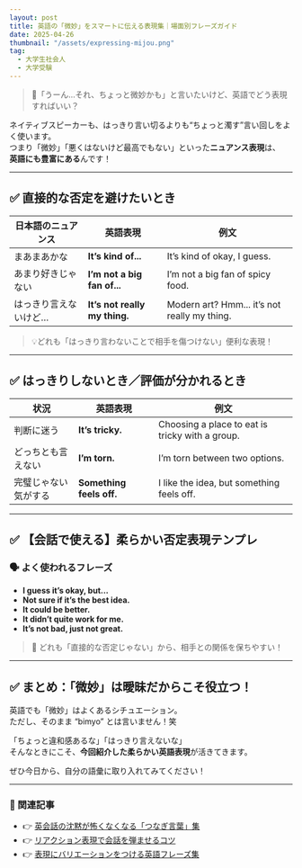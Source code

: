 ```yaml
---
layout: post
title: 英語の「微妙」をスマートに伝える表現集｜場面別フレーズガイド
date: 2025-04-26
thumbnail: "/assets/expressing-mijou.png"
tag: 
  - 大学生社会人
  - 大学受験
---
```


> 🤔「うーん…それ、ちょっと微妙かも」と言いたいけど、英語でどう表現すればいい？

ネイティブスピーカーも、はっきり言い切るよりも“ちょっと濁す”言い回しをよく使います。  
つまり「微妙」「悪くはないけど最高でもない」といった**ニュアンス表現**は、  
**英語にも豊富にある**んです！

---

## ✅ 直接的な否定を避けたいとき

| 日本語のニュアンス | 英語表現 | 例文 |
|---|---|---|
| まあまあかな | **It’s kind of...** | It’s kind of okay, I guess. |
| あまり好きじゃない | **I’m not a big fan of...** | I’m not a big fan of spicy food. |
| はっきり言えないけど… | **It’s not really my thing.** | Modern art? Hmm... it’s not really my thing. |

> 💡どれも「はっきり言わないことで相手を傷つけない」便利な表現！

---

## ✅ はっきりしないとき／評価が分かれるとき

| 状況 | 英語表現 | 例文 |
|---|---|---|
| 判断に迷う | **It’s tricky.** | Choosing a place to eat is tricky with a group. |
| どっちとも言えない | **I’m torn.** | I’m torn between two options. |
| 完璧じゃない気がする | **Something feels off.** | I like the idea, but something feels off. |

---

## ✅ 【会話で使える】柔らかい否定表現テンプレ

### 🗣 よく使われるフレーズ
- **I guess it’s okay, but...**
- **Not sure if it’s the best idea.**
- **It could be better.**
- **It didn’t quite work for me.**
- **It’s not bad, just not great.**

> 🌟 どれも「直接的な否定じゃない」から、相手との関係を保ちやすい！

---

## ✅ まとめ：「微妙」は曖昧だからこそ役立つ！

英語でも「微妙」はよくあるシチュエーション。  
ただし、そのまま “bimyo” とは言いません！笑

「ちょっと違和感あるな」「はっきり言えないな」  
そんなときにこそ、**今回紹介した柔らかい英語表現**が活きてきます。

ぜひ今日から、自分の語彙に取り入れてみてください！

---

### 🎁 関連記事

- 👉 [英会話の沈黙が怖くなくなる「つなぎ言葉」集](#)
- 👉 [リアクション表現で会話を弾ませるコツ](#)
- 👉 [表現にバリエーションをつける英語フレーズ集](#)
